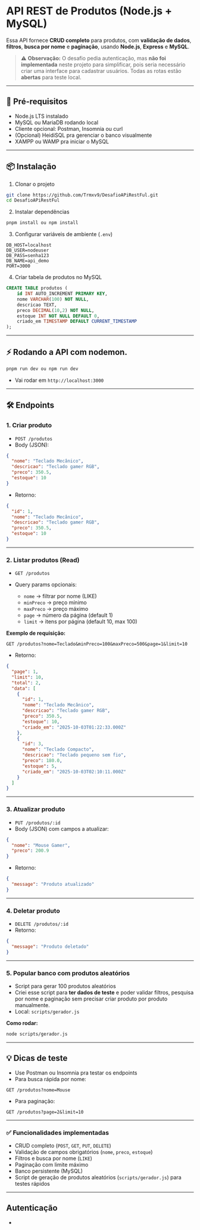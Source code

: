 # API REST de Produtos (Node.js + MySQL)

Essa API fornece **CRUD completo** para produtos, com **validação de dados**, **filtros**, **busca por nome** e **paginação**, usando **Node.js**, **Express** e **MySQL**.

> ⚠️ **Observação:** O desafio pedia autenticação, mas **não foi implementada** neste projeto para simplificar, pois seria necessário criar uma interface para cadastrar usuários. Todas as rotas estão **abertas** para teste local.

---

## 🚀 Pré-requisitos

- Node.js LTS instalado
- MySQL ou MariaDB rodando local
- Cliente opcional: Postman, Insomnia ou curl
- (Opcional) HeidiSQL pra gerenciar o banco visualmente
- XAMPP ou WAMP pra iniciar o MySQL

---

## 📦 Instalação

1. Clonar o projeto

```bash
git clone https://github.com/Trmxv9/DesafioAPiRestFul.git
cd DesafioAPiRestFul
```

2. Instalar dependências

```bash
pnpm install ou npm install
```

3. Configurar variáveis de ambiente (`.env`)

```
DB_HOST=localhost
DB_USER=nodeuser
DB_PASS=senha123
DB_NAME=api_demo
PORT=3000
```

4. Criar tabela de produtos no MySQL

```sql
CREATE TABLE produtos (
    id INT AUTO_INCREMENT PRIMARY KEY,
    nome VARCHAR(100) NOT NULL,
    descricao TEXT,
    preco DECIMAL(10,2) NOT NULL,
    estoque INT NOT NULL DEFAULT 0,
    criado_em TIMESTAMP DEFAULT CURRENT_TIMESTAMP
);
```

---

## ⚡ Rodando a API com nodemon.

```bash
pnpm run dev ou npm run dev
```

- Vai rodar em `http://localhost:3000`

---

## 🛠 Endpoints

### **1. Criar produto**

- `POST /produtos`
- Body (JSON):

```json
{
  "nome": "Teclado Mecânico",
  "descricao": "Teclado gamer RGB",
  "preco": 350.5,
  "estoque": 10
}
```

- Retorno:

```json
{
  "id": 1,
  "nome": "Teclado Mecânico",
  "descricao": "Teclado gamer RGB",
  "preco": 350.5,
  "estoque": 10
}
```

---

### **2. Listar produtos (Read)**

- `GET /produtos`
- Query params opcionais:

  - `nome` → filtrar por nome (LIKE)
  - `minPreco` → preço mínimo
  - `maxPreco` → preço máximo
  - `page` → número da página (default 1)
  - `limit` → itens por página (default 10, max 100)

**Exemplo de requisição:**

```
GET /produtos?nome=Teclado&minPreco=100&maxPreco=500&page=1&limit=10
```

- Retorno:

```json
{
  "page": 1,
  "limit": 10,
  "total": 2,
  "data": [
    {
      "id": 1,
      "nome": "Teclado Mecânico",
      "descricao": "Teclado gamer RGB",
      "preco": 350.5,
      "estoque": 10,
      "criado_em": "2025-10-03T01:22:33.000Z"
    },
    {
      "id": 3,
      "nome": "Teclado Compacto",
      "descricao": "Teclado pequeno sem fio",
      "preco": 180.0,
      "estoque": 5,
      "criado_em": "2025-10-03T02:10:11.000Z"
    }
  ]
}
```

---

### **3. Atualizar produto**

- `PUT /produtos/:id`
- Body (JSON) com campos a atualizar:

```json
{
  "nome": "Mouse Gamer",
  "preco": 200.9
}
```

- Retorno:

```json
{
  "message": "Produto atualizado"
}
```

---

### **4. Deletar produto**

- `DELETE /produtos/:id`
- Retorno:

```json
{
  "message": "Produto deletado"
}
```

---

### **5. Popular banco com produtos aleatórios**

- Script para gerar 100 produtos aleatórios
- Criei esse script para **ter dados de teste** e poder validar filtros, pesquisa por nome e paginação sem precisar criar produto por produto manualmente.
- Local: `scripts/gerador.js`

**Como rodar:**

```bash
node scripts/gerador.js
```

---

## 💡 Dicas de teste

- Use Postman ou Insomnia pra testar os endpoints
- Para busca rápida por nome:

```
GET /produtos?nome=Mouse
```

- Para paginação:

```
GET /produtos?page=2&limit=10
```

---

### ✅ Funcionalidades implementadas

- CRUD completo (`POST`, `GET`, `PUT`, `DELETE`)
- Validação de campos obrigatórios (`nome`, `preco`, `estoque`)
- Filtros e busca por nome (`LIKE`)
- Paginação com limite máximo
- Banco persistente (MySQL)
- Script de geração de produtos aleatórios (`scripts/gerador.js`) para testes rápidos

---

## Autenticação

-
